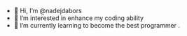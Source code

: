 - 👋 Hi, I’m @nadejdabors
- 👀 I’m interested in enhance my coding ability
- 🌱 I’m currently learning to become the best programmer
.

<!---
nadejdabors/nadejdabors is a ✨ special ✨ repository because its `README.md` (this file) appears on your GitHub profile.
You can click the Preview link to take a look at your changes.
--->
